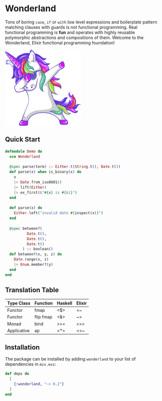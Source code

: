 # Wonderland

Tons of boring `case`, `if` or `with` low level expressions and boilerplate pattern matching clauses with guards is not functional programming. Real functional programming is **fun** and operates with highly reusable polymorphic abstractions and compositions of them. Welcome to the Wonderland, Elixir functional programming foundation!

<img src="priv/img/logo.png" alt="logo"/>

## Quick Start

```elixir
defmodule Demo do
  use Wonderland

  @spec parse(term) :: Either.t(String.t(), Date.t())
  def parse(x) when is_binary(x) do
    x
    |> Date.from_iso8601()
    |> lift(Either)
    |> ex_first(&"#{x} is #{&1}")
  end

  def parse(x) do
    Either.left("invalid date #{inspect(x)}")
  end

  @spec between?(
          Date.t(),
          Date.t(),
          Date.t()
        ) :: boolean()
  def between?(x, y, z) do
    Date.range(x, z)
    |> Enum.member?(y)
  end
end
```

## Translation Table

| Type Class  | Function  | Haskell |  Elixir  |
|-------------|-----------|---------|----------|
| Functor     | fmap      |   <$>   |   <~     |
| Functor     | flip fmap |   <&>   |   ~>     |
| Monad       | bind      |   >>=   |   >>>    |
| Applicative | ap        |   <*>   |   <<~    |

## Installation

The package can be installed by adding `wonderland` to your list of dependencies in `mix.exs`:

```elixir
def deps do
  [
    {:wonderland, "~> 0.2"}
  ]
end
```

